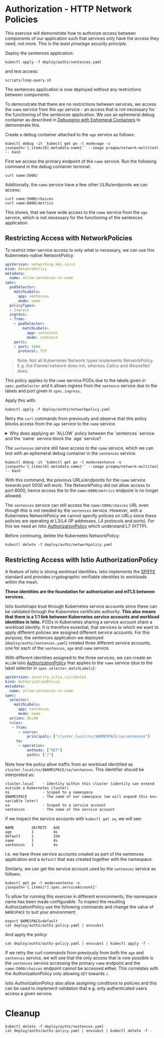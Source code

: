 [//]: # (Author: Michael Vittryp Larsen)
[//]: # (Source: https://github.com/MichaelVL/istio-katas)
[//]: # (Tags: #authorization #epehemeral-containers #NetworkPolicies #AuthorizationPolicy #workload-identity)

# Authorization - HTTP Network Policies

This exercise will demonstrate how to authorize access between components of our
application such that services only have the access they need, not more. This is
the *least privelege security principle*.

Deploy the sentences application:

```console
kubectl apply -f deploy/authz/sentences.yaml
```

and test access:

```console
scripts/loop-query.sh
```

The sentences application is now deployed without any restrictions between components.

To demonstrate that there are no restrictions between services, we access the
`name` service from the `age` service - an access that is not necessary for the
functioning of the sentences application. We use an ephemeral debug container as
described in [Debugging with Ephemeral
Containers](debugging-with-ephemeral-containers.md) to demonstrate this.

Create a debug container attached to the `age` service as follows:

```console
kubectl debug -it `kubectl get po -l mode=age -o jsonpath='{.items[0].metadata.name}'` --image praqma/network-multitool -- bash
```

First we access the primary endpoint of the `name` service. Run the following
command in the debug container terminal:

```console
curl name:5000/
```

Additionally, the `name` service have a few other ULRs/endpoints we can access:

```console
curl name:5000/choices
curl name:8000/metrics
```

This shows, that we have wide access to the `name` service from the `age`
service, which is not necessary for the functioning of the sentences
application.

## Restricting Access with NetworkPolicies

To restrict inter-service access to only what is necessary, we can use this
Kubernetes-native NetworkPolicy:

```yaml
apiVersion: networking.k8s.io/v1
kind: NetworkPolicy
metadata:
  name: allow-sentences-to-name
spec:
  podSelector:
    matchLabels:
      app: sentences
      mode: name
  policyTypes:
  - Ingress
  ingress:
  - from:
    - podSelector:
        matchLabels:
          app: sentences
          mode: sentence
    ports:
    - port: 5000
      protocol: TCP

```

> Note: Not all Kubernetes Network types implements NetworkPolicy. E.g. the *Flannel* network does not, whereas *Calico* and *WeaveNet* does.

This policy applies to the `name` service PODs due to the labels given in
`spec.podSelector` and it allows ingress from the `sentence` service due to the
labels and port given in `spec.ingress`.

Apply this with:

```console
kubectl apply -f deploy/authz/networkpolicy.yaml
```

Retry the `curl` commands from previously and observe that this policy blocks
access from the `age` service to the `name` service.

<details>
  <summary>Why does applying an `ALLOW` policy between the `sentences` service and the `name` service block the `age` service?</summary>

Kubernetes NetworkPolicy applies like this:

- If there is no NetworkPolicy that apply to a given POD, then allow any traffic to that POD.

- If there is any NetworkPolicy that apply to a given POD, then there must exist
  a policy that allow traffic, otherwise traffic is denied.

This is implemented by the network solution in Kubernetes - typically by
translating the labels into IP addresses and TCP/UDP ports which are then
programmed into the IP tables of the underlying OS. The Kubernetes NetworkPolicy
is operating at the L3 and L4 networking layers.

This is why allowing the `sentences` service access to the `name` service blocks
all access from the `age` service.
</details>

The `sentences` service still have access to the `name` service, which we can
test with an ephemeral debug container in the `sentences` service:

```console
kubectl debug -it `kubectl get po -l mode=sentence -o jsonpath='{.items[0].metadata.name}'` --image praqma/network-multitool -- bash
```

With this command, the previous URLs/endpoints for the `name` service towards
port 5000 will work. The NetworkPolicy did not allow access to port 8000, hence
access the to the `name:8000/metrics` endpoint is no longer allowed.

The `sentences` service can still access the `name:5000/choices` URL even though
this is not needed by the `sentences` service. However, with a Kubernetes
NetworkPolicy we cannot specify policies on URLs since these policies are
operating at L3/L4 (IP addresses, L4 protocols and ports). For this we need an
Istio
[AuthorizationPolicy](https://istio.io/latest/docs/reference/config/security/authorization-policy/)
which understand L7 (HTTP).

Before continuing, delete the Kubernetes NetworkPolicy:

```console
kubectl delete -f deploy/authz/networkpolicy.yaml
```

## Restricting Access with Istio AuthorizationPolicy

A feature of Istio is strong workload identities. Istio implements the
[SPIFFE](https://spiffe.io) standard and provides cryptographic verifiable
identities to workloads within the mesh.

**These identities are the foundation for authorization and mTLS between
  services.**

Istio bootstraps trust through Kubernetes service accounts since these can be
validated through the Kubernetes certificate authority. **This also means that
there is a 1:1 link between Kubernetes service accounts and workload identities
in Istio.** PODs in Kubernetes sharing a service account share a workload
identity. It is therefore essential, that services to which we want to apply
different policies are assigned different service accounts. For this purpose,
the sentences application we deployed (`deploy/authz/sentences.yaml`) created
three different service accounts, one for each of the `sentences`, `age` and
`name` service.

With different identities assigned to the three services, we can create an
`ALLOW` Istio
[AuthorizationPolicy](https://istio.io/latest/docs/reference/config/security/authorization-policy/)
that applies to the `name` service (due to the label selector in
`spec.selector.matchLabels`):

```yaml
apiVersion: security.istio.io/v1beta1
kind: AuthorizationPolicy
metadata:
  name: allow-sentences-to-name
spec:
  selector:
    matchLabels:
      app: sentences
      mode: name
  action: ALLOW
  rules:
   - from:
      - source:
          principals: ["cluster.local/ns/$NAMESPACE/sa/sentences"]
     to:
      - operation:
          methods: ["GET"]
          paths: ["/"]

```

Note how the policy allow traffic from an workload identified as
`cluster.local/ns/$NAMESPACE/sa/sentences`. This identifier should be interpreted as:

```
cluster.local    - Identity within this cluster (identity can extend outside a Kubernetes cluster)
ns               - Scoped to a namespace
$NAMESPACE       - The name of our namespace (we will expand this env. variable later)
sa               - Scoped to a service account
sentences        - The name of the service account
```

If we inspect the service accounts with `kubectl get sa`, we will see:

```
NAME        SECRETS   AGE
age         1         4s
default     1         33m
name        1         4s
sentences   1         4s
```

I.e. we have three service accounts created as part of the sentences application
and a `default` that was created together with the namespace.

Similarly, we can get the service account used by the `sentences` service as follows:

```console
kubectl get po -l mode=sentence -o jsonpath='{.items[*].spec.serviceAccount}'
```

To allow for running this exercise in different environments, the namespace name
has been made configurable. To inspect the resulting AuthorizationPolicy use the
following commands and change the value of `NAMESPACE` to suit your environment:

```console
export NAMESPACE=default
cat deploy/authz/authz-policy.yaml | envsubst
```

And apply the policy:

```console
cat deploy/authz/authz-policy.yaml | envsubst | kubectl apply -f -
```

If we retry the curl commands from previously from both the `age` and
`sentences` service, we will see that the only access that is now possible is
the `sentences` service accessing the primary `name` endpoint and the
`name:5000/choices` endpoint cannot be accessed either. This correlates with the
AuthorizationPolicy only allowing `GET` towards `/`.

Istio AuthorizationPolicy also allow assigning conditions to policies and this
can be used to implement validation that e.g. only authenticated users access a
given service.

# Cleanup

```console
kubectl delete -f deploy/authz/sentences.yaml
cat deploy/authz/authz-policy.yaml | envsubst | kubectl delete -f -
```
